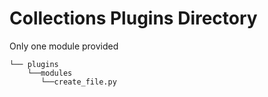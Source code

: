 # Collections Plugins Directory

Only one module provided

```
└── plugins
    └──modules
       └──create_file.py
```
